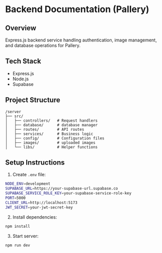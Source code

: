 # Backend Documentation (Pallery)

## Overview
Express.js backend service handling authentication, image management, and database operations for Pallery.

## Tech Stack
- Express.js
- Node.js
- Supabase

## Project Structure
```
/server
├── src/
│   ├── controllers/   # Request handlers
│   ├── database/      # database manager
│   ├── routes/        # API routes
│   ├── services/      # Business logic
│   ├── config/        # Configuration files
│   ├── images/        # uploaded images
│   └── libs/          # Helper functions
```

## Setup Instructions
1. Create `.env` file:
```bash
NODE_ENV=development
SUPABASE_URL=https://your-supabase-url.supabase.co
SUPABASE_SERVICE_ROLE_KEY=your-supabase-service-role-key
PORT=5000
CLIENT_URL=http://localhost:5173
JWT_SECRET=your-jwt-secret-key
```

2. Install dependencies:
```bash
npm install
```

3. Start server:
```bash
npm run dev
```
